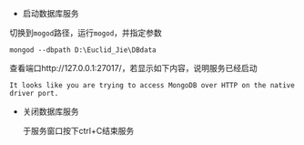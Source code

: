 - 启动数据库服务

切换到`mogod`路径，运行`mogod`，并指定参数

```shell
mongod --dbpath D:\Euclid_Jie\DBdata
```

查看端口http://127.0.0.1:27017/，若显示如下内容，说明服务已经启动

```
It looks like you are trying to access MongoDB over HTTP on the native driver port.
```

- 关闭数据库服务

  于服务窗口按下ctrl+C结束服务
